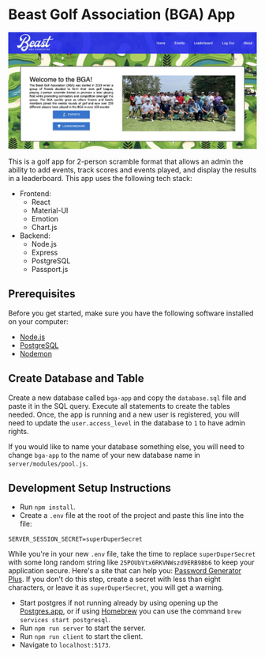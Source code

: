 # Beast Golf Association (BGA) App
![Alt text](image.png)

This is a golf app for 2-person scramble format that allows an admin the ability to add events, track scores and events played, and display the results in a leaderboard. This app uses the following tech stack:

- Frontend:
  - React
  - Material-UI
  - Emotion
  - Chart.js
- Backend:
  - Node.js
  - Express
  - PostgreSQL
  - Passport.js

## Prerequisites

Before you get started, make sure you have the following software installed on your computer:

- [Node.js](https://nodejs.org/en)
- [PostgreSQL](https://www.postgresql.org)
- [Nodemon](https://nodemon.io)

## Create Database and Table

Create a new database called `bga-app` and copy the `database.sql` file and paste it in the SQL query. Execute all statements to create the tables needed. Once, the app is running and a new user is registered, you will need to update the `user.access_level` in the database to `1` to have admin rights.

If you would like to name your database something else, you will need to change `bga-app` to the name of your new database name in `server/modules/pool.js`.

## Development Setup Instructions

- Run `npm install`.
- Create a `.env` file at the root of the project and paste this line into the file:

```plaintext
SERVER_SESSION_SECRET=superDuperSecret
```

While you're in your new `.env` file, take the time to replace `superDuperSecret` with some long random string like `25POUbVtx6RKVNWszd9ERB9Bb6` to keep your application secure. Here's a site that can help you: [Password Generator Plus](https://passwordsgenerator.net). If you don't do this step, create a secret with less than eight characters, or leave it as `superDuperSecret`, you will get a warning.

- Start postgres if not running already by using opening up the [Postgres.app](https://postgresapp.com), or if using [Homebrew](https://brew.sh) you can use the command `brew services start postgresql`.
- Run `npm run server` to start the server.
- Run `npm run client` to start the client.
- Navigate to `localhost:5173`.
